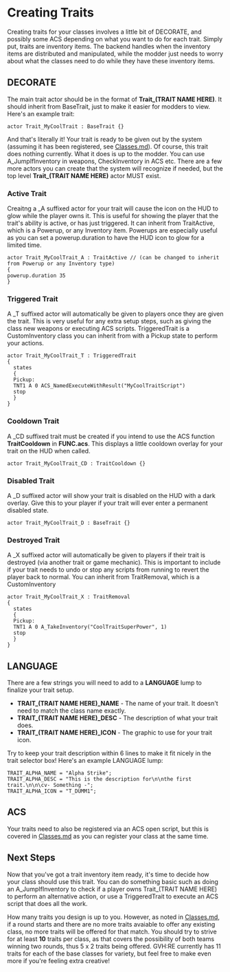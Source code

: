 # Creating Traits

Creating traits for your classes involves a little bit of DECORATE, and possibly some ACS depending on what you want to do for each trait. Simply put, traits are inventory items. The backend handles when the inventory items are distributed and manipulated, while the modder just needs to worry about what the classes need to do while they have these inventory items.

## DECORATE

The main trait actor should be in the format of **Trait_(TRAIT NAME HERE)**. It should inherit from BaseTrait, just to make it easier for modders to view. Here's an example trait:

```
actor Trait_MyCoolTrait : BaseTrait {}
```

And that's literally it! Your trait is ready to be given out by the system (assuming it has been registered, see [Classes.md](Classes.md)). Of course, this trait does nothing currently. What it does is up to the modder. You can use A_JumpIfInventory in weapons, CheckInventory in ACS etc. There are a few more actors you can create that the system will recognize if needed, but the top level **Trait_(TRAIT NAME HERE)** actor MUST exist.

### Active Trait

Creaitng a _A suffixed actor for your trait will cause the icon on the HUD to glow while the player owns it. This is useful for showing the player that the trait's ability is active, or has just triggered. It can inherit from TraitActive, which is a Powerup, or any Inventory item. Powerups are especially useful as you can set a powerup.duration to have the HUD icon to glow for a limited time.

```
actor Trait_MyCoolTrait_A : TraitActive // (can be changed to inherit from Powerup or any Inventory type)
{
powerup.duration 35
}
```

### Triggered Trait

A _T suffixed actor will automatically be given to players once they are given the trait. This is very useful for any extra setup steps, such as giving the class new weapons or executing ACS scripts. TriggeredTrait is a CustomInventory class you can inherit from with a Pickup state to perform your actions.

```
actor Trait_MyCoolTrait_T : TriggeredTrait 
{
  states
  {
  Pickup:
  TNT1 A 0 ACS_NamedExecuteWithResult("MyCoolTraitScript")
  stop
  }
}
```

### Cooldown Trait

A _CD suffixed trait must be created if you intend to use the ACS function **TraitCooldown** in **FUNC.acs**. This displays a little cooldown overlay for your trait on the HUD when called.

```
actor Trait_MyCoolTrait_CD : TraitCooldown {}
```

### Disabled Trait

A _D suffixed actor will show your trait is disabled on the HUD with a dark overlay. Give this to your player if your trait will ever enter a permanent disabled state.

```
actor Trait_MyCoolTrait_D : BaseTrait {}
```

### Destroyed Trait

A _X suffixed actor will automatically be given to players if their trait is destroyed (via another trait or game mechanic). This is important to include if your trait needs to undo or stop any scripts from running to revert the player back to normal. You can inherit from TraitRemoval, which is a CustomInventory

```
actor Trait_MyCoolTrait_X : TraitRemoval
{
  states
  {
  Pickup:
  TNT1 A 0 A_TakeInventory("CoolTraitSuperPower", 1)
  stop
  }
}
```
## LANGUAGE

There are a few strings you will need to add to a **LANGUAGE** lump to finalize your trait setup.

- **TRAIT_(TRAIT NAME HERE)_NAME** - The name of your trait. It doesn't need to match the class name exactly.
- **TRAIT_(TRAIT NAME HERE)_DESC** - The description of what your trait does.
- **TRAIT_(TRAIT NAME HERE)_ICON** - The graphic to use for your trait icon.

Try to keep your trait description within 6 lines to make it fit nicely in the trait selector box! Here's an example LANGUAGE lump:

```
TRAIT_ALPHA_NAME = "Alpha Strike";
TRAIT_ALPHA_DESC = "This is the description for\n\nthe first trait.\n\n\cv- Something -";
TRAIT_ALPHA_ICON = "T_DUMM1";
```

## ACS

Your traits need to also be registered via an ACS open script, but this is covered in [Classes.md](Classes.md) as you can register your class at the same time.

## Next Steps

Now that you've got a trait inventory item ready, it's time to decide how your class should use this trait. You can do something basic such as doing an A_JumpIfInventory to check if a player owns Trait_(TRAIT NAME HERE) to perform an alternative action, or use a TriggeredTrait to execute an ACS script that does all the work.

How many traits you design is up to you. However, as noted in [Classes.md](Classes.md), if a round starts and there are no more traits avaiable to offer any existing class, no more traits will be offered for that match. You should try to strive for at least **10** traits per class, as that covers the possibility of both teams winning two rounds, thus 5 x 2 traits being offered. GVH:RE currently has 11 traits for each of the base classes for variety, but feel free to make even more if you're feeling extra creative!
